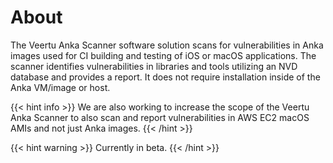 ---
---

# About

The Veertu Anka Scanner software solution scans for vulnerabilities in Anka images used for CI building and testing of iOS or macOS applications. The scanner identifies vulnerabilities in libraries and tools utilizing an NVD database and provides a report. It does not require installation inside of the Anka VM/image or host.

{{< hint info >}}
We are also working to increase the scope of the Veertu Anka Scanner to also scan and report vulnerabilities in AWS EC2 macOS AMIs and not just Anka images.
{{< /hint >}}

{{< hint warning >}}
Currently in beta.
{{< /hint >}}
